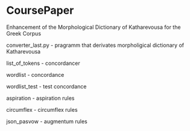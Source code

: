 # CoursePaper
Enhancement of the Morphological Dictionary of Katharevousa for the Greek Corpus

converter_last.py - pragramm that derivates morpholigical dictionary of Katharevousa

list_of_tokens - concordancer

wordlist - concordance

wordlist_test - test concordance

aspiration - aspiration rules

circumflex - circumflex rules

json_pasvow - augmentum rules

